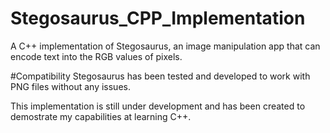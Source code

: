 # Stegosaurus_CPP_Implementation
A C++ implementation of Stegosaurus, an image manipulation app that can encode text into the RGB values of pixels.

#Compatibility
Stegosaurus has been tested and developed to work with PNG files without any issues.

This implementation is still under development and has been created to demostrate my capabilities at learning C++.
